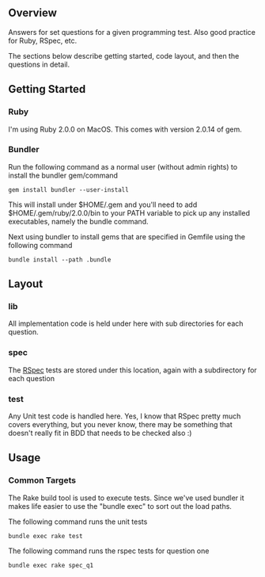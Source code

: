 ## Overview

Answers for set questions for a given programming test.  Also good practice for Ruby, RSpec, etc.

The sections below describe getting started, code layout, and then the questions in detail.

## Getting Started

### Ruby 

I'm using Ruby 2.0.0 on MacOS.  This comes with version 2.0.14 of gem.


### Bundler

Run the following command as a normal user (without admin rights) to install the bundler gem/command

```
gem install bundler --user-install
```

This will install under $HOME/.gem and you'll need to add $HOME/.gem/ruby/2.0.0/bin to your PATH variable to pick up any installed executables, namely the bundle command.

Next using bundler to install gems that are specified in Gemfile using the following command

```
bundle install --path .bundle
```




## Layout

### lib

All implementation code is held under here with sub directories for each question.


### spec

The [RSpec](http://rspec.info/) tests are stored under this location, again with a subdirectory for each question


### test

Any Unit test code is handled here.  Yes, I know that RSpec pretty much covers everything, but you never know, there may be something that doesn't really fit in BDD that needs to be checked also :)


## Usage

### Common Targets

The Rake build tool is used to execute tests.  Since we've used bundler it makes life easier to use the "bundle exec" to sort out the load paths.

The following command runs the unit tests

```
bundle exec rake test
```

The following command runs the rspec tests for question one

```
bundle exec rake spec_q1
```



  
